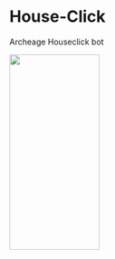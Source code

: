 # House-Click
Archeage Houseclick bot

<img align="left" width="159" height="345" src="https://i.imgur.com/QV9BoYr.png">
